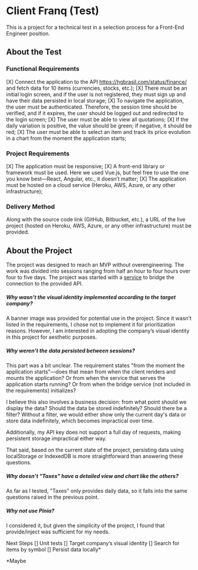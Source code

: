 # Client Franq (Test)

This is a project for a technical test in a selection process for a Front-End Engineer position.

## About the Test

### Functional Requirements

[X] Connect the application to the API https://hgbrasil.com/status/finance/ and fetch data for 10 items (currencies, stocks, etc.);
[X] There must be an initial login screen, and if the user is not registered, they must sign up and have their data persisted in local storage;
[X] To navigate the application, the user must be authenticated. Therefore, the session time should be verified, and if it expires, the user should be logged out and redirected to the login screen;
[X] The user must be able to view all quotations;
[X] If the daily variation is positive, the value should be green; if negative, it should be red;
[X] The user must be able to select an item and track its price evolution in a chart from the moment the application starts;

### Project Requirements

[X] The application must be responsive;
[X] A front-end library or framework must be used. Here we used Vue.js, but feel free to use the one you know best—React, Angular, etc., it doesn’t matter;
[X] The application must be hosted on a cloud service (Heroku, AWS, Azure, or any other infrastructure);

### Delivery Method

Along with the source code link (GitHub, Bitbucket, etc.), a URL of the live project (hosted on Heroku, AWS, Azure, or any other infrastructure) must be provided.

## About the Project

The project was designed to reach an MVP without overengineering. The work was divided into sessions ranging from half an hour to four hours over four to five days. The project was started with a [service](https://github.com/ottaviocoelho/server-franq) to bridge the connection to the provided API.

##### Why wasn’t the visual identity implemented according to the target company?

A banner image was provided for potential use in the project. Since it wasn’t listed in the requirements, I chose not to implement it for prioritization reasons. However, I am interested in adopting the company’s visual identity in this project for aesthetic purposes.

##### Why weren’t the data persisted between sessions?

This part was a bit unclear. The requirement states "from the moment the application starts"—does that mean from when the client renders and mounts the application? Or from when the service that serves the application starts running? Or from when the bridge service (not included in the requirements) initializes?

I believe this also involves a business decision: from what point should we display the data? Should the data be stored indefinitely? Should there be a filter? Without a filter, we would either show only the current day's data or store data indefinitely, which becomes impractical over time.

Additionally, my API key does not support a full day of requests, making persistent storage impractical either way.

That said, based on the current state of the project, persisting data using localStorage or IndexedDB is more straightforward than answering these questions.

##### Why doesn’t "Taxes" have a detailed view and chart like the others?

As far as I tested, "Taxes" only provides daily data, so it falls into the same questions raised in the previous point.

##### Why not use Pinia?

I considered it, but given the simplicity of the project, I found that provide/inject was sufficient for my needs.

Next Steps
[] Unit tests
[] Target company’s visual identity
[] Search for items by symbol
[] Persist data locally\*

\*Maybe
